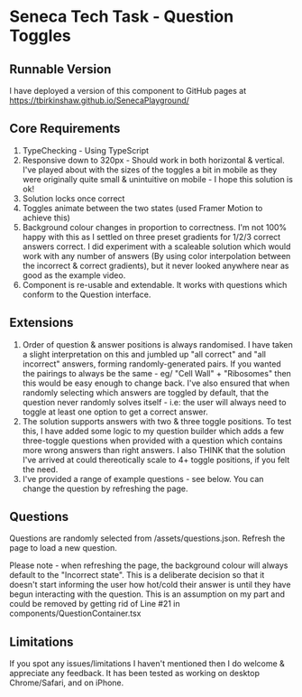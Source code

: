 # Seneca Tech Task - Question Toggles

## Runnable Version

I have deployed a version of this component to GitHub pages at https://tbirkinshaw.github.io/SenecaPlayground/

## Core Requirements

1. TypeChecking - Using TypeScript
2. Responsive down to 320px - Should work in both horizontal & vertical. I've played about with the sizes of the toggles a bit in mobile as they were originally quite small & unintuitive on mobile - I hope this solution is ok!
3. Solution locks once correct
4. Toggles animate between the two states (used Framer Motion to achieve this)
5. Background colour changes in proportion to correctness. I'm not 100% happy with this as I settled on three preset gradients for 1/2/3 correct answers correct. I did experiment with a scaleable solution which would work with any number of answers (By using color interpolation between the incorrect & correct gradients), but it never looked anywhere near as good as the example video.
6. Component is re-usable and extendable. It works with questions which conform to the Question interface.

## Extensions

1. Order of question & answer positions is always randomised. I have taken a slight interpretation on this and jumbled up "all correct" and "all incorrect" answers, forming randomly-generated pairs. If you wanted the pairings to always be the same - eg/ "Cell Wall" + "Ribosomes" then this would be easy enough to change back. I've also ensured that when randomly selecting which answers are toggled by default, that the question never randomly solves itself - i.e: the user will always need to toggle at least one option to get a correct answer.
2. The solution supports answers with two & three toggle positions. To test this, I have added some logic to my question builder which adds a few three-toggle questions when provided with a question which contains more wrong answers than right answers. I also THINK that the solution I've arrived at could thereotically scale to 4+ toggle positions, if you felt the need.
3. I've provided a range of example questions - see below. You can change the question by refreshing the page.

## Questions

Questions are randomly selected from /assets/questions.json. Refresh the page to load a new question.

Please note - when refreshing the page, the background colour will always default to the "Incorrect state". This is a deliberate decision so that it doesn't start informing the user how hot/cold their answer is until they have begun interacting with the question. This is an assumption on my part and could be removed by getting rid of Line #21 in components/QuestionContainer.tsx

## Limitations

If you spot any issues/limitations I haven't mentioned then I do welcome & appreciate any feedback. It has been tested as working on desktop Chrome/Safari, and on iPhone.
